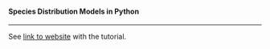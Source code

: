 #### Species Distribution Models in Python
---
See [link to website](https://daniel-furman.github.io/py-sdms-tutorial/) with the tutorial.
